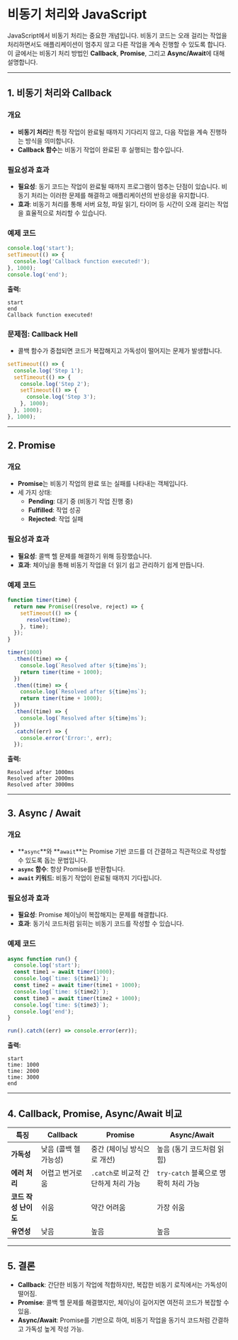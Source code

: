 # 비동기 처리와 JavaScript

JavaScript에서 비동기 처리는 중요한 개념입니다. 비동기 코드는 오래 걸리는 작업을 처리하면서도 애플리케이션이 멈추지 않고 다른 작업을 계속 진행할 수 있도록 합니다. 이 글에서는 비동기 처리 방법인 **Callback**, **Promise**, 그리고 **Async/Await**에 대해 설명합니다.

---

## 1. 비동기 처리와 Callback

### **개요**

- **비동기 처리**란 특정 작업이 완료될 때까지 기다리지 않고, 다음 작업을 계속 진행하는 방식을 의미합니다.
- **Callback 함수**는 비동기 작업이 완료된 후 실행되는 함수입니다.

### **필요성과 효과**

- **필요성**: 동기 코드는 작업이 완료될 때까지 프로그램이 멈추는 단점이 있습니다. 비동기 처리는 이러한 문제를 해결하고 애플리케이션의 반응성을 유지합니다.
- **효과**: 비동기 처리를 통해 서버 요청, 파일 읽기, 타이머 등 시간이 오래 걸리는 작업을 효율적으로 처리할 수 있습니다.

### **예제 코드**

```javascript
console.log('start');
setTimeout(() => {
  console.log('Callback function executed!');
}, 1000);
console.log('end');
```

**출력:**

```
start
end
Callback function executed!
```

### **문제점: Callback Hell**

- 콜백 함수가 중첩되면 코드가 복잡해지고 가독성이 떨어지는 문제가 발생합니다.

```javascript
setTimeout(() => {
  console.log('Step 1');
  setTimeout(() => {
    console.log('Step 2');
    setTimeout(() => {
      console.log('Step 3');
    }, 1000);
  }, 1000);
}, 1000);
```

---

## 2. Promise

### **개요**

- **Promise**는 비동기 작업의 완료 또는 실패를 나타내는 객체입니다.
- 세 가지 상태:
  - **Pending**: 대기 중 (비동기 작업 진행 중)
  - **Fulfilled**: 작업 성공
  - **Rejected**: 작업 실패

### **필요성과 효과**

- **필요성**: 콜백 헬 문제를 해결하기 위해 등장했습니다.
- **효과**: 체이닝을 통해 비동기 작업을 더 읽기 쉽고 관리하기 쉽게 만듭니다.

### **예제 코드**

```javascript
function timer(time) {
  return new Promise((resolve, reject) => {
    setTimeout(() => {
      resolve(time);
    }, time);
  });
}

timer(1000)
  .then((time) => {
    console.log(`Resolved after ${time}ms`);
    return timer(time + 1000);
  })
  .then((time) => {
    console.log(`Resolved after ${time}ms`);
    return timer(time + 1000);
  })
  .then((time) => {
    console.log(`Resolved after ${time}ms`);
  })
  .catch((err) => {
    console.error('Error:', err);
  });
```

**출력:**

```
Resolved after 1000ms
Resolved after 2000ms
Resolved after 3000ms
```

---

## 3. Async / Await

### **개요**

- **`async`**와 **`await`**는 Promise 기반 코드를 더 간결하고 직관적으로 작성할 수 있도록 돕는 문법입니다.
- **`async` 함수**: 항상 Promise를 반환합니다.
- **`await` 키워드**: 비동기 작업이 완료될 때까지 기다립니다.

### **필요성과 효과**

- **필요성**: Promise 체이닝이 복잡해지는 문제를 해결합니다.
- **효과**: 동기식 코드처럼 읽히는 비동기 코드를 작성할 수 있습니다.

### **예제 코드**

```javascript
async function run() {
  console.log('start');
  const time1 = await timer(1000);
  console.log(`time: ${time1}`);
  const time2 = await timer(time1 + 1000);
  console.log(`time: ${time2}`);
  const time3 = await timer(time2 + 1000);
  console.log(`time: ${time3}`);
  console.log('end');
}

run().catch((err) => console.error(err));
```

**출력:**

```
start
time: 1000
time: 2000
time: 3000
end
```

---

## 4. Callback, Promise, Async/Await 비교

| **특징**             | **Callback**          | **Promise**                          | **Async/Await**                       |
| -------------------- | --------------------- | ------------------------------------ | ------------------------------------- |
| **가독성**           | 낮음 (콜백 헬 가능성) | 중간 (체이닝 방식으로 개선)          | 높음 (동기 코드처럼 읽힘)             |
| **에러 처리**        | 어렵고 번거로움       | `.catch`로 비교적 간단하게 처리 가능 | `try-catch` 블록으로 명확히 처리 가능 |
| **코드 작성 난이도** | 쉬움                  | 약간 어려움                          | 가장 쉬움                             |
| **유연성**           | 낮음                  | 높음                                 | 높음                                  |

---

## 5. 결론

- **Callback**: 간단한 비동기 작업에 적합하지만, 복잡한 비동기 로직에서는 가독성이 떨어짐.
- **Promise**: 콜백 헬 문제를 해결했지만, 체이닝이 길어지면 여전히 코드가 복잡할 수 있음.
- **Async/Await**: Promise를 기반으로 하여, 비동기 작업을 동기식 코드처럼 간결하고 가독성 높게 작성 가능.
